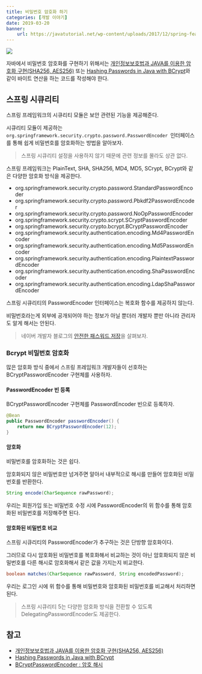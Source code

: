 ```yaml
---
title: 비밀번호 암호화 하기
categories: [개발 이야기]
date: 2019-03-20
banner:
    url: https://javatutorial.net/wp-content/uploads/2017/12/spring-featured-image.png
---
```


![](https://javatutorial.net/wp-content/uploads/2017/12/spring-featured-image.png#center)

자바에서 비밀번호 암호화를 구현하기 위해서는 [개인정보보호법과 JAVA를 이용한 암호화 구현(SHA256, AES256)](http://github.kindler.io/java-encrypt) 또는 [Hashing Passwords in Java with BCrypt](https://www.stubbornjava.com/posts/hashing-passwords-in-java-with-bcrypt)와 같이 바이트 연산을 하는 코드를 작성해야 한다.

## 스프링 시큐리티
스프링 프레임워크의 시큐리티 모듈은 보안 관련된 기능을 제공해준다. 

시큐리티 모듈이 제공하는 `org.springframework.security.crypto.password.PasswordEncoder `인터페이스를 통해 쉽게 비밀번호를 암호화하는 방법을 알아보자.

> 스프링 시큐리티 설정을 사용하지 않기 때문에 관련 정보를 몰라도 상관 없다.

스프링 프레임워크는 PlainText, SHA, SHA256, MD4, MD5, SCrypt, BCrypt와 같은 다양한 암호화 방식을 제공한다.

- org.springframework.security.crypto.password.StandardPasswordEncoder
- org.springframework.security.crypto.password.Pbkdf2PasswordEncoder
- org.springframework.security.crypto.password.NoOpPasswordEncoder
- org.springframework.security.crypto.scrypt.SCryptPasswordEncoder
- org.springframework.security.crypto.bcrypt.BCryptPasswordEncoder
- org.springframework.security.authentication.encoding.Md4PasswordEncoder
- org.springframework.security.authentication.encoding.Md5PasswordEncoder
- org.springframework.security.authentication.encoding.PlaintextPasswordEncoder
- org.springframework.security.authentication.encoding.ShaPasswordEncoder
- org.springframework.security.authentication.encoding.LdapShaPasswordEncoder

스프링 시큐리티의 PasswordEncoder 인터페이스는 복호화 함수를 제공하지 않는다.

비밀번호라는게 외부에 공개되어야 하는 정보가 아닐 뿐더러 개발자 뿐만 아니라 관리자도 알게 해서는 안된다.

> 네이버 개발자 블로그의 [안전한 패스워드 저장](https://d2.naver.com/helloworld/318732)을 살펴보자.

### Bcrypt 비밀번호 암호화
많은 암호화 방식 중에서 스프링 프레임워크 개발자들이 선호하는 BCryptPasswordEncoder 구현체를 사용하자.

#### PasswordEncoder 빈 등록
BCryptPasswordEncoder 구현체를 PasswordEncoder 빈으로 등록하자.

```java
@Bean
public PasswordEncoder passwordEncoder() {
    return new BCryptPasswordEncoder(12);
}
```

#### 암호화
비밀번호를 암호화하는 것은 쉽다. 

암호화되지 않은 비밀번호만 넘겨주면 알아서 내부적으로 해시를 만들어 암호화된 비밀번호를 반환한다.

```java
String encode(CharSequence rawPassword);
```

우리는 회원가입 또는 비밀번호 수정 시에 PasswordEncoder의 위 함수를 통해 암호화된 비밀번호를 저장해주면 된다.

#### 암호화된 비밀번호 비교
스프링 시큐리티의 PasswordEncoder가 추구하는 것은 단방향 암호화이다. 

그러므로 다시 암호화된 비밀번호를 복호화해서 비교하는 것이 아닌 암호화되지 않은 비밀번호를 다른 해시로 암호화해서 같은 값을 가지는지 비교한다.

```java
boolean matches(CharSequence rawPassword, String encodedPassword);
```

우리는 로그인 시에 위 함수를 통해 비밀번호와 암호화된 비밀번호를 비교해서 처리하면 된다.

> 스프링 시큐리티 5는 다양한 암호화 방식을 전환할 수 있도록 DelegatingPasswordEncoder도 제공한다.

## 참고
- [개인정보보호법과 JAVA를 이용한 암호화 구현(SHA256, AES256)](http://github.kindler.io/java-encrypt)
- [Hashing Passwords in Java with BCrypt](https://www.stubbornjava.com/posts/hashing-passwords-in-java-with-bcrypt)
- [BCryptPasswordEncoder : 암호 해시](http://www.devkuma.com/books/pages/1124)